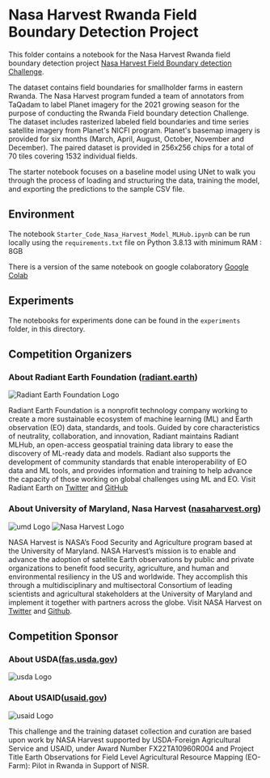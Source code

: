# Nasa Harvest Rwanda Field Boundary Detection Project

This folder contains a notebook for the Nasa Harvest Rwanda field boundary detection project [Nasa Harvest Field Boundary detection Challenge](https://zindi.africa/competitions/nasa-harvest-field-boundary-detection-challenge). 

The dataset contains field boundaries for smallholder farms in eastern Rwanda. The Nasa Harvest program funded a team of annotators from TaQadam to label Planet imagery for the 2021 growing season for the purpose of conducting the Rwanda Field boundary detection Challenge. The dataset includes rasterized labeled field boundaries and time series satellite imagery from Planet's NICFI program. Planet's basemap imagery is provided for six months (March, April, August, October, November and December). The paired dataset is provided in 256x256 chips for a total of 70 tiles covering 1532 individual fields.

The starter notebook focuses on a baseline model using UNet to walk you through the process of loading and structuring the data, training the model, and exporting the predictions to the sample CSV file.

## Environment
The notebook `Starter_Code_Nasa_Harvest_Model_MLHub.ipynb` can be run locally using the `requirements.txt` file on Python 3.8.13 with minimum RAM : 8GB

There is a version of the same notebook on google colaboratory [Google Colab](https://colab.research.google.com/gist/magabenza/f73b79da065913cdbbcdb080bc1d2be9/nasa_harvest_model_mlhub_colab.ipynb)

## Experiments
The notebooks for experiments done can be found in the `experiments` folder, in this directory.

## Competition Organizers
### About Radiant Earth Foundation ([radiant.earth](https://radiant.earth))
![Radiant Earth Foundation Logo](/images/ref.png)

Radiant Earth Foundation is a nonprofit technology company working to create a more sustainable ecosystem of machine learning (ML) and Earth observation (EO) data, standards, and tools. Guided by core characteristics of neutrality, collaboration, and innovation, Radiant maintains Radiant MLHub, an open-access geospatial training data library to ease the discovery of ML-ready data and models. Radiant also supports the development of community standards that enable interoperability of EO data and ML tools, and provides information and training to help advance the capacity of those working on global challenges using ML and EO. Visit Radiant Earth on [Twitter](https://twitter.com/ourradiantearth) and [GitHub](https://github.com/radiantearth)
### About University of Maryland, Nasa Harvest ([nasaharvest.org](https://nasaharvest.org/))
![umd Logo](/images/umd.png)
![Nasa Harvest Logo](/images/harvest.png)

NASA Harvest is NASA’s Food Security and Agriculture program based at the University of Maryland. NASA Harvest’s mission is to enable and advance the adoption of satellite Earth observations by public and private organizations to benefit food security, agriculture, and human and environmental resiliency in the US and worldwide. They accomplish this through a multidisciplinary and multisectoral Consortium of leading scientists and agricultural stakeholders at the University of Maryland and implement it together with partners across the globe. Visit NASA Harvest on [Twitter](https://twitter.com/HarvestProgram) and [Github](https://github.com/nasaharvest/).

## Competition Sponsor
### About USDA([fas.usda.gov](https://www.fas.usda.gov))
![usda Logo](/images/usda.png)

### About USAID([usaid.gov](https://www.usaid.gov/))
![usaid Logo](/images/usaid.png)

This challenge and the training dataset collection and curation are based upon work by NASA Harvest supported by USDA-Foreign Agricultural Service and USAID, under Award Number FX22TA10960R004 and Project Title Earth Observations for Field Level Agricultural Resource Mapping (EO-Farm): Pilot in Rwanda in Support of NISR. 


